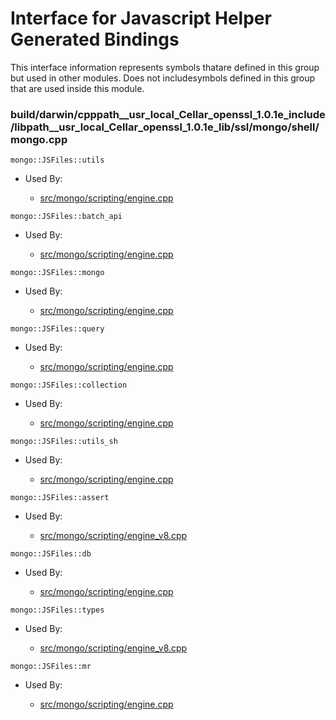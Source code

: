 
# Interface for Javascript Helper Generated Bindings
This interface information represents symbols thatare defined in this group but used in other modules.  Does not includesymbols defined in this group that are used inside this module.

### build/darwin/cpppath\_\_usr\_local\_Cellar\_openssl\_1.0.1e\_include/libpath\_\_usr\_local\_Cellar\_openssl\_1.0.1e\_lib/ssl/mongo/shell/mongo.cpp

<div></div>

    mongo::JSFiles::utils

- Used By:

    - [src/mongo/scripting/engine.cpp](../../../javascript/javascript\_libraries)

<div></div>

    mongo::JSFiles::batch_api

- Used By:

    - [src/mongo/scripting/engine.cpp](../../../javascript/javascript\_libraries)

<div></div>

    mongo::JSFiles::mongo

- Used By:

    - [src/mongo/scripting/engine.cpp](../../../javascript/javascript\_libraries)

<div></div>

    mongo::JSFiles::query

- Used By:

    - [src/mongo/scripting/engine.cpp](../../../javascript/javascript\_libraries)

<div></div>

    mongo::JSFiles::collection

- Used By:

    - [src/mongo/scripting/engine.cpp](../../../javascript/javascript\_libraries)

<div></div>

    mongo::JSFiles::utils_sh

- Used By:

    - [src/mongo/scripting/engine.cpp](../../../javascript/javascript\_libraries)

<div></div>

    mongo::JSFiles::assert

- Used By:

    - [src/mongo/scripting/engine\_v8.cpp](../../../javascript/javascript\_libraries)

<div></div>

    mongo::JSFiles::db

- Used By:

    - [src/mongo/scripting/engine.cpp](../../../javascript/javascript\_libraries)

<div></div>

    mongo::JSFiles::types

- Used By:

    - [src/mongo/scripting/engine\_v8.cpp](../../../javascript/javascript\_libraries)

<div></div>

    mongo::JSFiles::mr

- Used By:

    - [src/mongo/scripting/engine.cpp](../../../javascript/javascript\_libraries)
